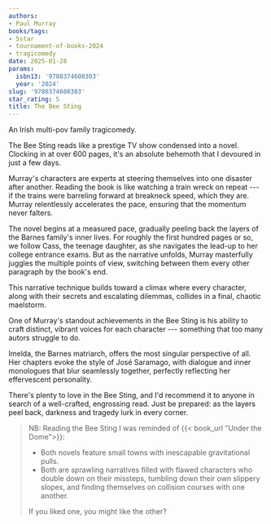 ```yaml
---
authors:
- Paul Murray
books/tags:
- 5star
- tournament-of-books-2024
- tragicomedy
date: 2025-01-28
params:
  isbn13: '9780374600303'
  year: '2024'
slug: '9780374600303'
star_rating: 5
title: The Bee Sting
---
```


An Irish multi-pov family tragicomedy.

<!--more-->

The Bee Sting reads like a prestige TV show condensed into a novel. Clocking in at over 600 pages, it's an absolute behemoth that I devoured in just a few days.

Murray's characters are experts at steering themselves into one disaster after another. Reading the book is like watching a train wreck on repeat --- if the trains were barreling forward at breakneck speed, which they are. Murray relentlessly accelerates the pace, ensuring that the momentum never falters.

The novel begins at a measured pace, gradually peeling back the layers of the Barnes family's inner lives. For roughly the first hundred pages or so, we follow Cass, the teenage daughter, as she navigates the lead-up to her college entrance exams. But as the narrative unfolds, Murray masterfully juggles the multiple points of view, switching between them every other paragraph by the book's end.

This narrative technique builds toward a climax where every character, along with their secrets and escalating dilemmas, collides in a final, chaotic maelstorm.

One of Murray's standout achievements in the Bee Sting is his ability to craft distinct, vibrant voices for each character --- something that too many autors struggle to do.

Imelda, the Barnes matriarch, offers the most singular perspective of all. Her chapters evoke the style of José Saramago, with dialogue and inner monologues that blur seamlessly together, perfectly reflecting her effervescent personality.

There's plenty to love in the Bee Sting, and I'd recommend it to anyone in search of a well-crafted, engrossing read. Just be prepared: as the layers peel back, darkness and tragedy lurk in every corner.

> NB: Reading the Bee Sting I was reminded of {{< book_url "Under the Dome">}}:
> - Both novels feature small towns with inescapable gravitational pulls.
> - Both are sprawling narratives filled with flawed characters who double down on their missteps, tumbling down their own slippery slopes, and finding themselves on collision courses with one another.
>
> If you liked one, you might like the other?